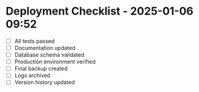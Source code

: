 # Deployment Checklist - 2025-01-06 09:52

- [ ] All tests passed
- [ ] Documentation updated
- [ ] Database schema validated
- [ ] Production environment verified
- [ ] Final backup created
- [ ] Logs archived
- [ ] Version history updated
